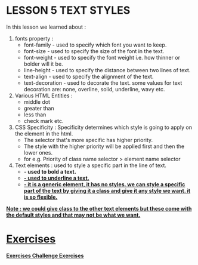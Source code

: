# LESSON 5 TEXT STYLES

In this lesson we learned about :

1. fonts property :
   - font-family - used to specify which font you want to keep.
   - font-size - used to specify the size of the font in the text.
   - font-weight - used to specify the font weight i.e. how thinner or bolder will it be.
   - line-height - used to specify the distance between two lines of text.
   - text-align - used to specify the alignment of the text.
   - text-decoration - used to decorate the text. some values for text decoration are: none, overline, solid, underline, wavy etc.
2. Various HTML Entities :
   - middle dot
   - greater than
   - less than
   - check mark etc.
3. CSS Specificity : Specificity determines which style is going to apply on the element in the html.
   - The selector that's more specific has higher priority.
   - The style with the higher priority will be applied first and then the lower ones.
   - for e.g. Priority of class name selector > element name selector
4. Text elements : used to style a specific part in the line of text.
   - <strong> - used to bold a text.
   - <u> - used to underline a text.
   - <span> - it is a generic element, it has no styles. we can style a specific part of the text by giving it a class and give it any style we want. it is so flexible.

Note : we could give class to the other text elements but these come with the default styles and that may not be what we want.

# Exercises

[Exercises](Exercise.png)
[Challenge Exercises](challenge-exercise.png)
